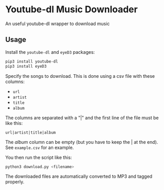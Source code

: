 # Youtube-dl Music Downloader
An useful youtube-dl wrapper to download music

## Usage
Install the `youtube-dl` and `eyeD3` packages:

```bash
pip3 install youtube-dl
pip3 install eyeD3
```

Specify the songs to download. This is done using a csv file with these columns:
- `url`
- `artist`
- `title`
- `album`

The columns are separated with a "|" and the first line of the file must be like this:
```
url|artist|title|album
```

The _album_ column can be empty (but you have to keep the | at the end). See `example.csv` for an example.

You then run the script like this:
```bash
python3 download.py <filename>
```

The downloaded files are automatically converted to MP3 and tagged properly.
